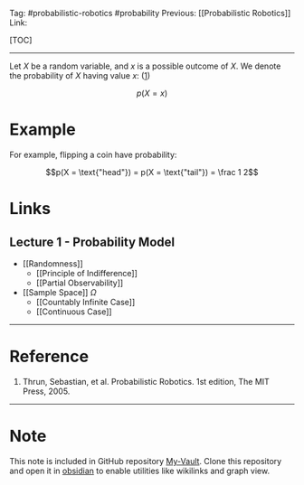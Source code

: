 Tag: #probabilistic-robotics #probability
Previous: [[Probabilistic Robotics]]
Link: 

[TOC]

---

Let $X$ be a random variable, and $x$ is a possible outcome of $X$. We denote the probability of $X$ having value $x$: (<u>1</u>)

$$p(X = x)$$

# Example

For example, flipping a coin have probability:

$$p(X = \text{"head"}) = p(X = \text{"tail"}) = \frac 1 2$$

# Links

## Lecture 1 - Probability Model

- [[Randomness]]
	- [[Principle of Indifference]]
	- [[Partial Observability]]
- [[Sample Space]] $\Omega$
	- [[Countably Infinite Case]]
	- [[Continuous Case]]

---

# Reference

1. Thrun, Sebastian, et al. Probabilistic Robotics. 1st edition, The MIT Press, 2005.

---

# Note

This note is included in GitHub repository [My-Vault](https://github.com/LittleD3092/My-Vault.git). Clone this repository and open it in [obsidian](https://obsidian.md/) to enable utilities like wikilinks and graph view.